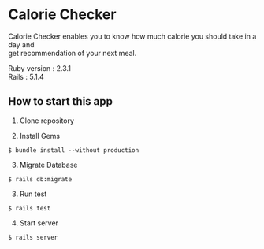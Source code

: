 # Calorie Checker

Calorie Checker enables you to know how much calorie you should take in a day and  
get recommendation of your next meal.

Ruby version : 2.3.1  
Rails : 5.1.4

## How to start this app

1. Clone repository

2. Install Gems

```
$ bundle install --without production
```

3. Migrate Database

```
$ rails db:migrate
```

3. Run test

```
$ rails test
```

4. Start server

```
$ rails server
```
